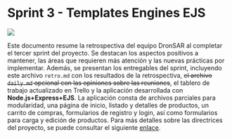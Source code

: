 # Sprint 3 - Templates Engines EJS
<img src="https://i.ibb.co/M6mmYvF/image.png">

Este documento resume la retrospectiva del equipo DronSAR al completar el tercer sprint del proyecto. Se destacan los aspectos positivos a mantener, las áreas que requieren más atención y las nuevas prácticas por implementar. Además, se presentan los entregables del sprint, incluyendo este archivo ```retro.md``` con los resultados de la retrospectiva, ~~el archivo ```daily.md``` opcional con las opiniones sobre las reuniones~~, el tablero de trabajo actualizado en Trello y la aplicación desarrollada con **Node.js+Express+EJS**. La aplicación consta de archivos parciales para modularidad, una página de inicio, listado y detalles de productos, un carrito de compras, formularios de registro y login, así como formularios para carga y edición de productos. Para más detalles sobre las directrices del proyecto, se puede consultar el siguiente [enlace](https://drive.google.com/file/d/1w-mKpy1qKadxzgiPuxwDgpiMbHBoNR43/view). 
